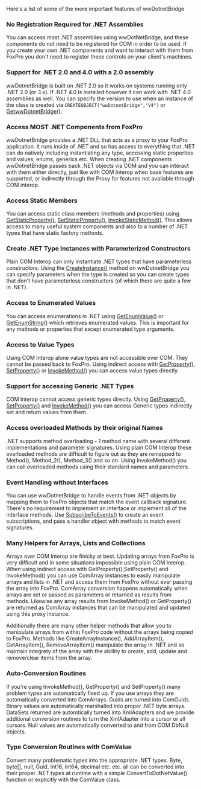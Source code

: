 ﻿Here's a list of some of the more important features of wwDotnetBridge### No Registration Required for .NET AssembliesYou can access most .NET assemblies using wwDotNetBridge, and these components do not need to be registered for COM in order to be used. If you create your own .NET components and want to interact with them from FoxPro you don't need to register these controls on your client's machines.### Support for .NET 2.0 and 4.0 with a 2.0 assemblywwDotnetBridge is built on .NET 2.0 so it works on systems running only .NET 2.0 (or 3.x). If .NET 4.0 is installed however it can work with .NET 4.0 assemblies as well. You can specify the version to use when an instance of the class is created via `CREATEOBJECT("wwDotnetBridge","V4")` or [GetwwDotnetBridge()](VFPS://Topic/_25E19D3DV).### Access MOST .NET Components from FoxProwwDotnetBridge provides a .NET DLL that acts as a proxy to your FoxPro application. It runs inside of .NET and so has access to everything that .NET can do natively including instantiating any type, accessing static properties and values, enums, generics etc. When creating .NET components wwDotnetBridge passes back .NET objects via COM and you can interact with them either directly, just like with COM Interop when base features are supported, or indirectly through the Proxy for features not available through COM interop.### Access Static MembersYou can access static class members (methods and properties) using [GetStaticProperty()](VFPS://Topic/_24N1CFW5W), [SetStaticProperty()](VFPS://Topic/_24N1CFW6C), [InvokeStaticMethod()](VFPS://Topic/_24N1CFW5G). This allows access to many useful system components and also to a number of .NET types that have static factory methods.### Create .NET Type Instances with Parameterized ConstructorsPlain COM Interop can only instantiate .NET types that have parameterless constructors. Using the [CreateInstance()](VFPS://Topic/_24N1CFW52) method on wwDotnetBridge you can specify parameters when the type is created so you can create types that don't have parameterless constructors (of which there are quite a few in .NET).### Access to Enumerated ValuesYou can access enumerations in .NET using [GetEnumValue()](VFPS://Topic/_24N1CFW5X) or [GetEnumString()](VFPS://Topic/_2A11C11XT) which retrieves enumerated values. This is important for any methods or properties that except enumerated type arguments.### Access to Value TypesUsing COM Interop alone value types are not accessible over COM. They cannot be passed back to FoxPro. Using indirect access with [GetProperty()](VFPS://Topic/_24O056G96), [SetProperty()](VFPS://Topic/_24O0585YS) or [InvokeMethod()](VFPS://Topic/_24O04PA5V) you can access value types directly.### Support for accessing Generic .NET TypesCOM Interop cannot access generic types directly. Using [GetProperty()](VFPS://Topic/_24O056G96), [SetProperty()](VFPS://Topic/_24O0585YS) and [InvokeMethod()](VFPS://Topic/_24O04PA5V) you can access Generic types indirectly set and return values from them.### Access overloaded Methods by their original Names.NET supports method overloading - 1 method name with several different implementations and parameter signatures. Using plain COM Interop these overloaded methods are difficult to figure out as they are remapped to Method(), Method_2(), Method_3() and so on. Using InvokeMethod() you can call overloaded methods using their standard names and parameters.### Event Handling without InterfacesYou can use wwDotnetBridge to handle events from .NET objects by mapping them to FoxPro objects that match the event callback signature. There's no requirement to implement an interface or implement all of the interface methods. Use [SubscribeToEvents()](VFPS://Topic/_57Q019PW0) to create an event subscriptions, and pass a handler object with methods to match event signatures.### Many Helpers for Arrays, Lists and CollectionsArrays over COM Interop are finicky at best. Updating arrays from FoxPro is very difficult and in some situations impossible using plain COM Interop. When using indirect access with GetProperty(),SetProperty() and InvokeMethod() you can use ComArray instances to easily manipulate arrays and lists in .NET and access them from FoxPro without ever passing the array into FoxPro. ComArray conversion happens automatically when arrays are set or passed as parameters or returned as results from methods. Likewise any array results from InvokeMethod() or GetProperty() are returned as ComArray instances that can be manipulated and updated using this proxy instance.Additionally there are many other helper methods that allow you to manipulate arrays from within FoxPro code without the arrays being copied to FoxPro. Methods like CreateArrayInstance(), AddArrayItem(), GetArrayItem(), RemoveArrayItem() manipulate the array in .NET and so maintain integrety of the array with the abillity to create, add, update and remove/clear items from the array.### Auto-Conversion RoutinesIf you're using InvokeMethod(), GetProperty() and SetProperty() many problem types are automatically fixed up. If you use arrays they are automatically converted into ComArrays. Guids are turned into ComGuids. Binary values are automatically marshalled into proper .NET byte arrays. DataSets returned are automtically turned into XmlAdapters and we provide additional conversion routines to turn the XmlAdapter into a cursor or all cursors. Null values are automatically converted to and from COM DbNull objects.### Type Conversion Routines with ComValueConvert many problematic types into the appropriate .NET types. Byte, byte[], null, Guid, Int16, Int64, decimal etc. etc. all can be converted into their proper .NET types at runtime with a simple ConvertToDotNetValue() function or explicitly with the ComValue class.